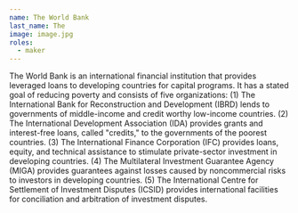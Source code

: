 ```yaml
---
name: The World Bank
last_name: The
image: image.jpg
roles:
  - maker
---
```

The World Bank is an international financial institution that provides leveraged loans to developing countries for capital programs. It has a stated goal of reducing poverty and consists of five organizations: (1) The International Bank for Reconstruction and Development (IBRD) lends to governments of middle-income and credit worthy low-income countries. (2) The International Development Association (IDA) provides grants and interest-free loans, called "credits," to the governments of the poorest countries. (3) The International Finance Corporation (IFC) provides loans, equity, and technical assistance to stimulate private-sector investment in developing countries. (4) The Multilateral Investment Guarantee Agency (MIGA) provides guarantees against losses caused by noncommercial risks to investors in developing countries. (5) The International Centre for Settlement of Investment Disputes (ICSID) provides international facilities for conciliation and arbitration of investment disputes.
